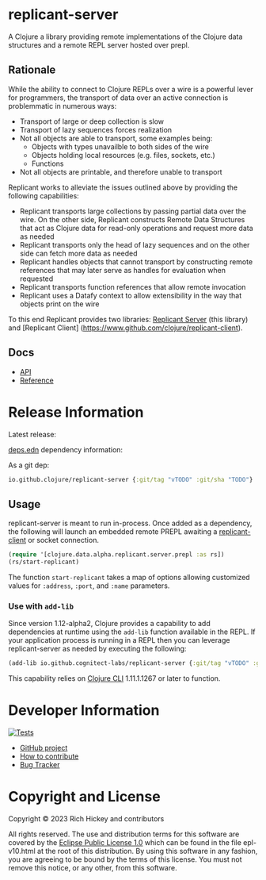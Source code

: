 # replicant-server

A Clojure a library providing remote implementations of the Clojure data structures and a remote REPL server hosted over prepl.

## Rationale

While the ability to connect to Clojure REPLs over a wire is a powerful lever for programmers, the transport of data over an active connection is problemmatic in numerous ways:

- Transport of large or deep collection is slow
- Transport of lazy sequences forces realization
- Not all objects are able to transport, some examples being:
  - Objects with types unavailble to both sides of the wire
  - Objects holding local resources (e.g. files, sockets, etc.)
  - Functions
- Not all objects are printable, and therefore unable to transport

Replicant works to alleviate the issues outlined above by providing the following capabilities:

- Replicant transports large collections by passing partial data over the wire. On the other side, Replicant constructs Remote Data Structures that act as Clojure data for read-only operations and request more data as needed
- Replicant transports only the head of lazy sequences and on the other side can fetch more data as needed
- Replicant handles objects that cannot transport by constructing remote references that may later serve as handles for evaluation when requested
- Replicant transports function references that allow remote invocation
- Replicant uses a Datafy context to allow extensibility in the way that objects print on the wire

To this end Replicant provides two libraries: [Replicant Server](https://www.github.com/clojure/replicant-server) (this library) and [Replicant Client] (https://www.github.com/clojure/replicant-client).

## Docs

* [API](https://clojure.github.io/replicant-server)
* [Reference](https://clojure.org/reference/replicant)

# Release Information

Latest release:

[deps.edn](https://clojure.org/reference/deps_and_cli) dependency information:

As a git dep:

```clojure
io.github.clojure/replicant-server {:git/tag "vTODO" :git/sha "TODO"}
``` 

## Usage

replicant-server is meant to run in-process. Once added as a dependency, the following will launch an embedded remote PREPL awaiting a [replicant-client](https://github.com/clojure/replicant-client) or socket connection.

```clojure
(require '[clojure.data.alpha.replicant.server.prepl :as rs])
(rs/start-replicant)
```

The function `start-replicant` takes a map of options allowing customized values for `:address`, `:port`, and `:name` parameters.

### Use with `add-lib`

Since version 1.12-alpha2, Clojure provides a capability to add dependencies at runtime using the `add-lib` function available in the REPL. If your application process is running in a REPL then you can leverage replicant-server as needed by executing the following:

```clojure
(add-lib io.github.cognitect-labs/replicant-server {:git/tag "vTODO" :git/sha "TODO"})
```

This capability relies on [Clojure CLI](https://clojure.org/guides/deps_and_cli) 1.11.1.1267 or later to function. 

# Developer Information

[![Tests](https://github.com/clojure/replicant-server/actions/workflows/ci.yml/badge.svg)](https://github.com/clojure/replicant-server/actions/workflows/ci.yml)

* [GitHub project](https://github.com/clojure/replicant-server)
* [How to contribute](https://clojure.org/community/contributing)
* [Bug Tracker](https://clojure.atlassian.net/browse/RSERVER)

# Copyright and License

Copyright © 2023 Rich Hickey and contributors

All rights reserved. The use and
distribution terms for this software are covered by the
[Eclipse Public License 1.0] which can be found in the file
epl-v10.html at the root of this distribution. By using this software
in any fashion, you are agreeing to be bound by the terms of this
license. You must not remove this notice, or any other, from this
software.

[Eclipse Public License 1.0]: http://opensource.org/licenses/eclipse-1.0.php
